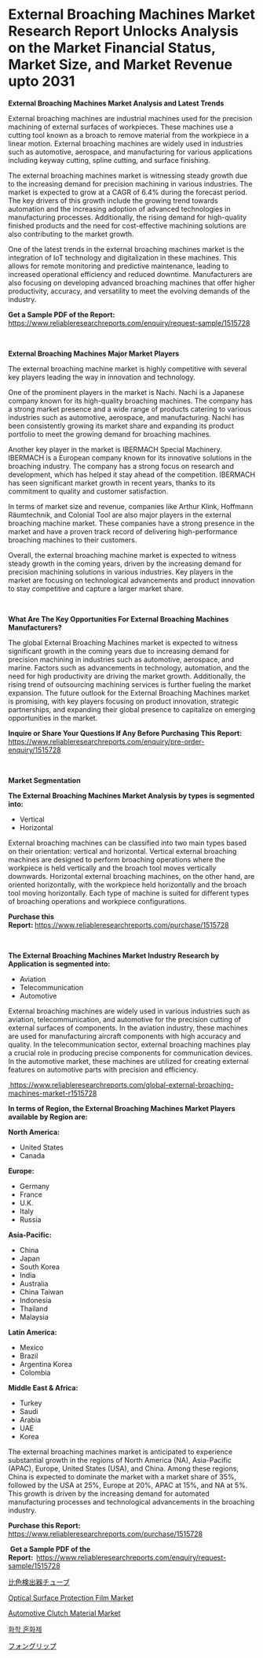<p><h1>External Broaching Machines Market Research Report Unlocks Analysis on the Market Financial Status, Market Size, and Market Revenue upto 2031</h1></p><p><strong>External Broaching Machines Market Analysis and Latest Trends</strong></p>
<p><p>External broaching machines are industrial machines used for the precision machining of external surfaces of workpieces. These machines use a cutting tool known as a broach to remove material from the workpiece in a linear motion. External broaching machines are widely used in industries such as automotive, aerospace, and manufacturing for various applications including keyway cutting, spline cutting, and surface finishing.</p><p>The external broaching machines market is witnessing steady growth due to the increasing demand for precision machining in various industries. The market is expected to grow at a CAGR of 6.4% during the forecast period. The key drivers of this growth include the growing trend towards automation and the increasing adoption of advanced technologies in manufacturing processes. Additionally, the rising demand for high-quality finished products and the need for cost-effective machining solutions are also contributing to the market growth.</p><p>One of the latest trends in the external broaching machines market is the integration of IoT technology and digitalization in these machines. This allows for remote monitoring and predictive maintenance, leading to increased operational efficiency and reduced downtime. Manufacturers are also focusing on developing advanced broaching machines that offer higher productivity, accuracy, and versatility to meet the evolving demands of the industry.</p></p>
<p><strong>Get a Sample PDF of the Report:&nbsp;</strong> <a href="https://www.reliableresearchreports.com/enquiry/request-sample/1515728">https://www.reliableresearchreports.com/enquiry/request-sample/1515728</a></p>
<p>&nbsp;</p>
<p><strong>External Broaching Machines Major Market Players</strong></p>
<p><p>The external broaching machine market is highly competitive with several key players leading the way in innovation and technology. </p><p>One of the prominent players in the market is Nachi. Nachi is a Japanese company known for its high-quality broaching machines. The company has a strong market presence and a wide range of products catering to various industries such as automotive, aerospace, and manufacturing. Nachi has been consistently growing its market share and expanding its product portfolio to meet the growing demand for broaching machines.</p><p>Another key player in the market is IBERMACH Special Machinery. IBERMACH is a European company known for its innovative solutions in the broaching industry. The company has a strong focus on research and development, which has helped it stay ahead of the competition. IBERMACH has seen significant market growth in recent years, thanks to its commitment to quality and customer satisfaction.</p><p>In terms of market size and revenue, companies like Arthur Klink, Hoffmann Räumtechnik, and Colonial Tool are also major players in the external broaching machine market. These companies have a strong presence in the market and have a proven track record of delivering high-performance broaching machines to their customers. </p><p>Overall, the external broaching machine market is expected to witness steady growth in the coming years, driven by the increasing demand for precision machining solutions in various industries. Key players in the market are focusing on technological advancements and product innovation to stay competitive and capture a larger market share.</p></p>
<p>&nbsp;</p>
<p><strong>What Are The Key Opportunities For External Broaching Machines Manufacturers?</strong></p>
<p><p>The global External Broaching Machines market is expected to witness significant growth in the coming years due to increasing demand for precision machining in industries such as automotive, aerospace, and marine. Factors such as advancements in technology, automation, and the need for high productivity are driving the market growth. Additionally, the rising trend of outsourcing machining services is further fueling the market expansion. The future outlook for the External Broaching Machines market is promising, with key players focusing on product innovation, strategic partnerships, and expanding their global presence to capitalize on emerging opportunities in the market.</p></p>
<p><strong>Inquire or Share Your Questions If Any Before Purchasing This Report:</strong> <a href="https://www.reliableresearchreports.com/enquiry/pre-order-enquiry/1515728">https://www.reliableresearchreports.com/enquiry/pre-order-enquiry/1515728</a></p>
<p>&nbsp;</p>
<p><strong>Market Segmentation</strong></p>
<p><strong>The External Broaching Machines Market Analysis by types is segmented into:</strong></p>
<p><ul><li>Vertical</li><li>Horizontal</li></ul></p>
<p><p>External broaching machines can be classified into two main types based on their orientation: vertical and horizontal. Vertical external broaching machines are designed to perform broaching operations where the workpiece is held vertically and the broach tool moves vertically downwards. Horizontal external broaching machines, on the other hand, are oriented horizontally, with the workpiece held horizontally and the broach tool moving horizontally. Each type of machine is suited for different types of broaching operations and workpiece configurations.</p></p>
<p><strong>Purchase this Report:&nbsp;</strong><a href="https://www.reliableresearchreports.com/purchase/1515728">https://www.reliableresearchreports.com/purchase/1515728</a></p>
<p>&nbsp;</p>
<p><strong>The External Broaching Machines Market Industry Research by Application is segmented into:</strong></p>
<p><ul><li>Aviation</li><li>Telecommunication</li><li>Automotive</li></ul></p>
<p><p>External broaching machines are widely used in various industries such as aviation, telecommunication, and automotive for the precision cutting of external surfaces of components. In the aviation industry, these machines are used for manufacturing aircraft components with high accuracy and quality. In the telecommunication sector, external broaching machines play a crucial role in producing precise components for communication devices. In the automotive market, these machines are utilized for creating external features on automotive parts with precision and efficiency.</p></p>
<p><a href="https://www.reliableresearchreports.com/global-external-broaching-machines-market-r1515728">&nbsp;https://www.reliableresearchreports.com/global-external-broaching-machines-market-r1515728</a></p>
<p><strong>In terms of Region, the External Broaching Machines Market Players available by Region are:</strong></p>
<p>
    <p> <strong> North America: </strong>
        <ul>
            <li>United States</li>
            <li>Canada</li>
        </ul>
        </p> 
    <p> <strong> Europe: </strong>
        <ul>
            <li>Germany</li>
            <li>France</li>
            <li>U.K.</li>
            <li>Italy</li>
            <li>Russia</li>
        </ul>
        </p> 
    <p> <strong> Asia-Pacific: </strong>
        <ul>
            <li>China</li>
            <li>Japan</li>
            <li>South Korea</li>
            <li>India</li>
            <li>Australia</li>
            <li>China Taiwan</li>
            <li>Indonesia</li>
            <li>Thailand</li>
            <li>Malaysia</li>
        </ul>
        </p> 
    <p> <strong> Latin America: </strong>
        <ul>
            <li>Mexico</li>
            <li>Brazil</li>
            <li>Argentina Korea</li>
            <li>Colombia</li>
        </ul>
        </p> 
    <p> <strong> Middle East & Africa: </strong>
        <ul>
            <li>Turkey</li>
            <li>Saudi</li>
            <li>Arabia</li>
            <li>UAE</li>
            <li>Korea</li>
        </ul>
    </p>
    </p>
<p><p>The external broaching machines market is anticipated to experience substantial growth in the regions of North America (NA), Asia-Pacific (APAC), Europe, United States (USA), and China. Among these regions, China is expected to dominate the market with a market share of 35%, followed by the USA at 25%, Europe at 20%, APAC at 15%, and NA at 5%. This growth is driven by the increasing demand for automated manufacturing processes and technological advancements in the broaching industry.</p></p>
<p><strong>Purchase this Report: </strong><a href="https://www.reliableresearchreports.com/purchase/1515728">https://www.reliableresearchreports.com/purchase/1515728</a></p>
<p>&nbsp;<strong>Get a Sample PDF of the Report:&nbsp;&nbsp;</strong><a href="https://www.reliableresearchreports.com/enquiry/request-sample/1515728">https://www.reliableresearchreports.com/enquiry/request-sample/1515728</a></p>
<p><strong></strong></p>
<p><p><a href="https://github.com/zekaoe592392/Market-Research-Report-List-1/blob/main/905191346050.md">比色検出器チューブ</a></p><p><a href="https://issuu.com/reportprime-2/docs/optical-surface-protection-film-market-size-2030.p">Optical Surface Protection Film Market</a></p><p><a href="https://www.linkedin.com/pulse/automotive-clutch-material-market-analysis-sze-forecasted-kbdwc?trackingId=qhu%2FNP33iF7YSrbWPMyJHA%3D%3D">Automotive Clutch Material Market</a></p><p><a href="https://medium.com/@jewelmohr02/%ED%99%94%ED%95%99-%ED%98%BC%ED%95%A9%EC%A0%9C-%EC%8B%9C%EC%9E%A5-%EC%8B%9C%EC%9E%A5-cagr-%EC%8B%9C%EC%9E%A5-%EB%8F%99%ED%96%A5-%EB%B0%8F-%EC%84%B1%EC%9E%A5-%EC%A0%84%EB%9E%B5%EC%97%90-%EB%8C%80%ED%95%9C-%ED%86%B5%EC%B0%B0%EB%A0%A5-bedcdac2c806">화학 혼화제</a></p><p><a href="https://medium.com/@jackrichards5445/%E9%9B%BB%E8%A9%B1%E3%82%B0%E3%83%AA%E3%83%83%E3%83%97%E5%B8%82%E5%A0%B4-2031%E5%B9%B4%E3%81%BE%E3%81%A7%E3%81%AE%E6%88%90%E5%8A%9F%E3%81%99%E3%82%8B%E3%83%93%E3%82%B8%E3%83%8D%E3%82%B9%E6%88%A6%E7%95%A5%E3%81%AE%E9%8D%B5%E3%81%AE%E4%BA%88%E6%B8%AC-a7adba2f02d0">フォングリップ</a></p></p>